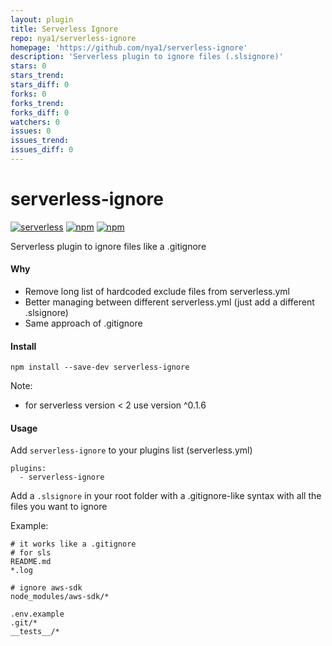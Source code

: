 ```yaml
---
layout: plugin
title: Serverless Ignore
repo: nya1/serverless-ignore
homepage: 'https://github.com/nya1/serverless-ignore'
description: 'Serverless plugin to ignore files (.slsignore)'
stars: 0
stars_trend: 
stars_diff: 0
forks: 0
forks_trend: 
forks_diff: 0
watchers: 0
issues: 0
issues_trend: 
issues_diff: 0
---
```



# serverless-ignore

[![serverless](http://public.serverless.com/badges/v3.svg)](http://www.serverless.com) [![npm](https://img.shields.io/npm/v/serverless-ignore.svg)](https://www.npmjs.com/package/serverless-ignore) [![npm](https://img.shields.io/npm/dt/serverless-ignore.svg)](https://www.npmjs.com/package/serverless-ignore)


Serverless plugin to ignore files like a .gitignore

#### Why

 * Remove long list of hardcoded exclude files from serverless.yml
 * Better managing between different serverless.yml (just add a different .slsignore)
 * Same approach of .gitignore

#### Install

`npm install --save-dev serverless-ignore`

Note:

* for serverless version < 2 use version ^0.1.6

#### Usage

Add `serverless-ignore` to your plugins list (serverless.yml)

```
plugins:
  - serverless-ignore
```


Add a `.slsignore` in your root folder with a .gitignore-like syntax with all the files you want to ignore

Example:
```
# it works like a .gitignore
# for sls
README.md
*.log

# ignore aws-sdk
node_modules/aws-sdk/*

.env.example
.git/*
__tests__/*
```

